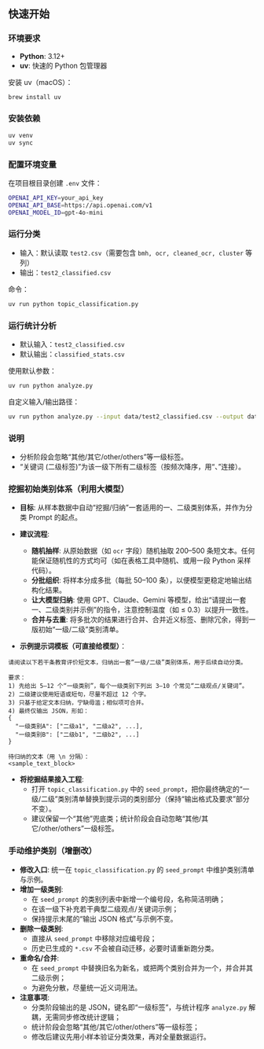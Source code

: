 ## 快速开始

### 环境要求
- **Python**: 3.12+
- **uv**: 快速的 Python 包管理器

安装 uv（macOS）：
```bash
brew install uv
```

### 安装依赖
```bash
uv venv
uv sync
```

### 配置环境变量
在项目根目录创建 `.env` 文件：
```bash
OPENAI_API_KEY=your_api_key
OPENAI_API_BASE=https://api.openai.com/v1
OPENAI_MODEL_ID=gpt-4o-mini
```

### 运行分类
- 输入：默认读取 `test2.csv`（需要包含 `bmh, ocr, cleaned_ocr, cluster` 等列）
- 输出：`test2_classified.csv`

命令：
```bash
uv run python topic_classification.py
```

### 运行统计分析
- 默认输入：`test2_classified.csv`
- 默认输出：`classified_stats.csv`

使用默认参数：
```bash
uv run python analyze.py
```

自定义输入/输出路径：
```bash
uv run python analyze.py --input data/test2_classified.csv --output data/classified_stats.csv
```

### 说明
- 分析阶段会忽略“其他/其它/other/others”等一级标签。
- “关键词 (二级标签)”为该一级下所有二级标签（按频次降序，用“、”连接）。


### 挖掘初始类别体系（利用大模型）
- **目标**: 从样本数据中自动“挖掘/归纳”一套适用的一、二级类别体系，并作为分类 Prompt 的起点。
- **建议流程**:
  - **随机抽样**: 从原始数据（如 `ocr` 字段）随机抽取 200–500 条短文本。任何能保证随机性的方式均可（如在表格工具中随机、或用一段 Python 采样代码）。
  - **分批组织**: 将样本分成多批（每批 50–100 条），以便模型更稳定地输出结构化结果。
  - **让大模型归纳**: 使用 GPT、Claude、Gemini 等模型，给出“请提出一套一、二级类别并示例”的指令，注意控制温度（如 ≤ 0.3）以提升一致性。
  - **合并与去重**: 将多批次的结果进行合并、合并近义标签、删除冗余，得到一版初始“一级/二级”类别清单。

- **示例提示词模板（可直接给模型）**：
```text
请阅读以下若干条教育评价短文本，归纳出一套“一级/二级”类别体系，用于后续自动分类。

要求：
1) 先给出 5–12 个“一级类别”，每个一级类别下列出 3–10 个常见“二级观点/关键词”。
2) 二级建议使用短语或短句，尽量不超过 12 个字。
3) 只基于给定文本归纳，宁缺毋滥；相似项可合并。
4) 最终仅输出 JSON，形如：
{
  "一级类别A": ["二级a1", "二级a2", ...],
  "一级类别B": ["二级b1", "二级b2", ...]
}

待归纳的文本（用 \n 分隔）：
<sample_text_block>
```

- **将挖掘结果接入工程**:
  - 打开 `topic_classification.py` 中的 `seed_prompt`，把你最终确定的“一级/二级”类别清单替换到提示词的类别部分（保持“输出格式及要求”部分不变）。
  - 建议保留一个“其他”兜底类；统计阶段会自动忽略“其他/其它/other/others”一级标签。


### 手动维护类别（增删改）
- **修改入口**: 统一在 `topic_classification.py` 的 `seed_prompt` 中维护类别清单与示例。
- **增加一级类别**:
  - 在 `seed_prompt` 的类别列表中新增一个编号段，名称简洁明确；
  - 在该一级下补充若干典型二级观点/关键词示例；
  - 保持提示末尾的“输出 JSON 格式”与示例不变。
- **删除一级类别**:
  - 直接从 `seed_prompt` 中移除对应编号段；
  - 历史已生成的 `*.csv` 不会被自动迁移，必要时请重新跑分类。
- **重命名/合并**:
  - 在 `seed_prompt` 中替换旧名为新名，或把两个类别合并为一个，并合并其二级示例；
  - 为避免分散，尽量统一近义词用法。
- **注意事项**:
  - 分类阶段输出的是 JSON，键名即“一级标签”，与统计程序 `analyze.py` 解耦，无需同步修改统计逻辑；
  - 统计阶段会忽略“其他/其它/other/others”等一级标签；
  - 修改后建议先用小样本验证分类效果，再对全量数据运行。

